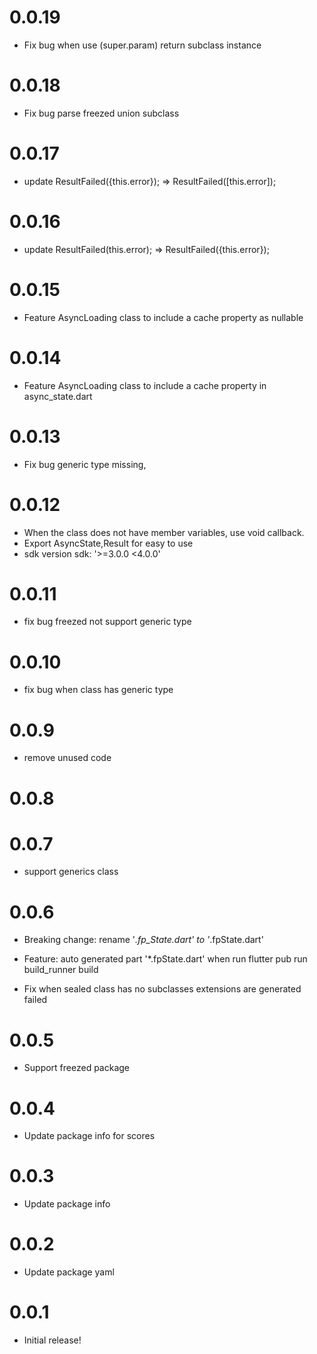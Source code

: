 # 0.0.19
- Fix bug when use (super.param) return subclass instance

# 0.0.18
- Fix bug parse freezed union subclass

# 0.0.17
- update ResultFailed({this.error}); =>  ResultFailed([this.error]);

# 0.0.16
- update ResultFailed(this.error); =>  ResultFailed({this.error});

# 0.0.15
- Feature AsyncLoading class to include a cache property as nullable

# 0.0.14
- Feature AsyncLoading class to include a cache property in async_state.dart

# 0.0.13
- Fix bug generic type missing, 

# 0.0.12
- When the class does not have member variables, use void callback.
- Export AsyncState,Result  for easy to use
- sdk version sdk: '>=3.0.0 <4.0.0'

# 0.0.11
- fix bug freezed not support generic type

# 0.0.10
- fix bug when class has generic type

# 0.0.9
- remove unused code

# 0.0.8
# 0.0.7
- support generics class

# 0.0.6
- Breaking change: rename '*.fp_State.dart' to '*.fpState.dart'

- Feature: auto generated part '*.fpState.dart' when run flutter pub run build_runner build 

- Fix when sealed class has no subclasses extensions are  generated failed 

# 0.0.5

- Support freezed package

# 0.0.4

- Update package info for scores

# 0.0.3

- Update package info

# 0.0.2

- Update package yaml

# 0.0.1

- Initial release!